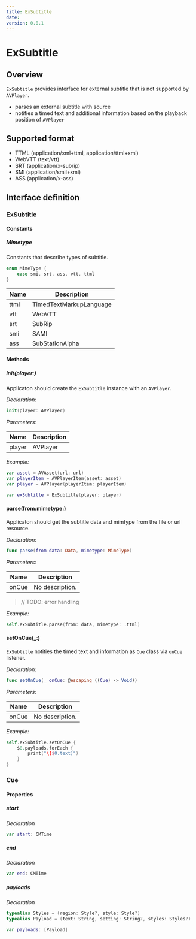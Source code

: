 ```yaml
---
title: ExSubtitle
date: 
version: 0.0.1
---
```


# ExSubtitle

## Overview

`ExSubtitle` provides interface for external subtitle that is not supported by `AVPlayer`.

* parses an external subtitle with source
* notifies a timed text and additional information based on the playback position of `AVPlayer`

## Supported format

* TTML (application/xml+ttml, application/ttml+xml)
* WebVTT (text/vtt)
* SRT (application/x-subrip)
* SMI (application/smil+xml)
* ASS (application/x-ass)


## Interface definition

### ExSubtitle

#### Constants

##### Mimetype

Constants that describe types of subtitle.

``` swift
enum MimeType {
    case smi, srt, ass, vtt, ttml
}
```

Name    | Description
------- | ---------------------------------
ttml    | TimedTextMarkupLanguage
vtt     | WebVTT
srt     | SubRip
smi     | SAMI
ass     | SubStationAlpha

#### Methods

##### init(player:)

Applicaton should create the `ExSubtitle` instance with an `AVPlayer`.

*Declaration:*

``` swift
init(player: AVPlayer)
```

*Parameters:*

Name    | Description
------- | ---------------------------------
player  | AVPlayer

*Example:*

``` swift
var asset = AVAsset(url: url)
var playerItem = AVPlayerItem(asset: asset)
var player = AVPlayer(playerItem: playerItem)

var exSubtitle = ExSubtitle(player: player)
```

#### parse(from:mimetype:)

Applicaton should get the subtitle data and mimtype from the file or url resource.

*Declaration:*

``` swift
func parse(from data: Data, mimetype: MimeType)
```

*Parameters:*

Name    | Description
------- | ---------------------------------
onCue	| No description.

> // TODO: error handling

*Example:*

``` swift
self.exSubtitle.parse(from: data, mimetype: .ttml)
```

#### setOnCue(_:)

`ExSubtitle` notities the timed text and information as `Cue` class via `onCue` listener.

*Declaration:*

``` swift
func setOnCue(_ onCue: @escaping ((Cue) -> Void))
```

*Parameters:*

Name    | Description
------- | ---------------------------------
onCue	| No description.

*Example:*

``` swift
self.exSubtitle.setOnCue {
    $0.payloads.forEach {
        print("\($0.text)")
    }
}
```

### Cue

#### Properties

##### start

*Declaration*

``` swift
var start: CMTime
```

##### end

*Declaration*

``` swift
var end: CMTime
```

##### payloads

*Declaration*

``` swift
typealias Styles = (region: Style?, style: Style?)
typealias Payload = (text: String, setting: String?, styles: Styles?)

var payloads: [Payload]
```

